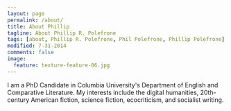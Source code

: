 ```yaml
---
layout: page
permalink: /about/
title: About Phillip
tagline: About Phillip R. Polefrone
tags: [about, Phillip R. Polefrone, Phil Polefrone, Phillip Polefrone]
modified: 7-31-2014
comments: false
image:
  feature: texture-feature-06.jpg
---
```


I am a PhD Candidate in Columbia University's Department of English and Comparative Literature. My interests include the digital humanities, 20th-century American fiction, science fiction, ecocriticism, and socialist writing. 